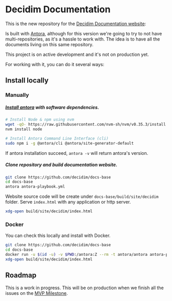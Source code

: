 
# Decidim Documentation 

This is the new repository for the [Decidim Documentation website](https://antora.org/):

Is built with [Antora](https://antora.org/), although for this version we're going to try to not have multi-repositories, as it's a hassle to work with. The idea is to have all the documents living on this same repository. 

This project is on active development and it's not on production yet.

For working with it, you can do it several ways: 

## Install locally 

### Manually

##### [Install antora](https://docs.antora.org/antora/2.3/install-and-run-quickstart/) with software dependencies.

```bash
# Install Node & npm using nvm
wget -qO- https://raw.githubusercontent.com/nvm-sh/nvm/v0.35.3/install.sh | bash
nvm install node

# Install Antora Command Line Interface (cli)
sudo npm i -g @antora/cli @antora/site-generator-default
```

If antora installation succeed, `antora -v` will return antora's version.

##### Clone repository and build documentation website.

```bash
git clone https://github.com/decidim/docs-base
cd docs-base
antora antora-playbook.yml
```

Website source code will be create under ```docs-base/build/site/decidim``` folder. Serve ```index.html``` with any application or http server.

```bash
xdg-open build/site/decidim/index.html
```

### Docker

You can check this locally and install with Docker.

```bash
git clone https://github.com/decidim/docs-base
cd docs-base
docker run -u $(id -u) -v $PWD:/antora:Z --rm -t antora/antora antora-playbook.yml
xdg-open build/site/decidim/index.html
```

## Roadmap 

This is a work in progress. This will be on production when we finish all the issues on the [MVP Milestone](https://github.com/decidim/docs-base/milestone/1).
